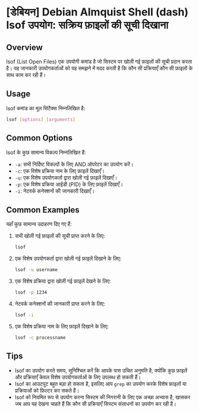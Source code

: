 # [डेबियन] Debian Almquist Shell (dash) lsof उपयोग: सक्रिय फ़ाइलों की सूची दिखाना

## Overview
lsof (List Open Files) एक उपयोगी कमांड है जो सिस्टम पर खोली गई फ़ाइलों की सूची प्रदान करता है। यह जानकारी उपयोगकर्ताओं को यह समझने में मदद करती है कि कौन सी प्रक्रियाएँ कौन सी फ़ाइलों के साथ काम कर रही हैं।

## Usage
lsof कमांड का मूल सिंटैक्स निम्नलिखित है:

```bash
lsof [options] [arguments]
```

## Common Options
lsof के कुछ सामान्य विकल्प निम्नलिखित हैं:
- `-a`: सभी निर्दिष्ट विकल्पों के लिए AND ऑपरेटर का उपयोग करें।
- `-c`: एक विशेष प्रक्रिया नाम के लिए फ़ाइलें दिखाएँ।
- `-u`: एक विशेष उपयोगकर्ता द्वारा खोली गई फ़ाइलें दिखाएँ।
- `-p`: एक विशेष प्रक्रिया आईडी (PID) के लिए फ़ाइलें दिखाएँ।
- `-i`: नेटवर्क कनेक्शनों की जानकारी दिखाएँ।

## Common Examples
यहाँ कुछ सामान्य उदाहरण दिए गए हैं:

1. सभी खोली गई फ़ाइलों की सूची प्राप्त करने के लिए:
   ```bash
   lsof
   ```

2. एक विशेष उपयोगकर्ता द्वारा खोली गई फ़ाइलें दिखाने के लिए:
   ```bash
   lsof -u username
   ```

3. एक विशेष प्रक्रिया द्वारा खोली गई फ़ाइलें देखने के लिए:
   ```bash
   lsof -p 1234
   ```

4. नेटवर्क कनेक्शनों की जानकारी प्राप्त करने के लिए:
   ```bash
   lsof -i
   ```

5. एक विशेष प्रक्रिया नाम के लिए फ़ाइलें दिखाने के लिए:
   ```bash
   lsof -c processname
   ```

## Tips
- lsof का उपयोग करते समय, सुनिश्चित करें कि आपके पास उचित अनुमति है, क्योंकि कुछ फ़ाइलें और प्रक्रियाएँ केवल विशेष उपयोगकर्ताओं के लिए उपलब्ध हो सकती हैं।
- lsof का आउटपुट बहुत बड़ा हो सकता है, इसलिए आप `grep` का उपयोग करके विशेष फ़ाइलों या प्रक्रियाओं को फ़िल्टर कर सकते हैं।
- lsof को नियमित रूप से उपयोग करना सिस्टम की निगरानी के लिए एक अच्छा अभ्यास है, खासकर जब आप यह देखना चाहते हैं कि कौन सी प्रक्रियाएँ सिस्टम संसाधनों का उपयोग कर रही हैं।